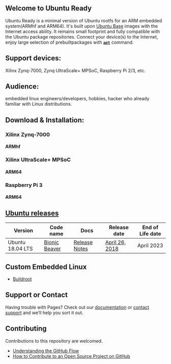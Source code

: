 ## Welcome to Ubuntu Ready

Ubuntu Ready is a minimal version of Ubuntu rootfs for an ARM embedded system(ARMhf and ARM64). It's built upon [Ubuntu Base](https://wiki.ubuntu.com/Base/) images with the Internet access ability. It remains small footprint and fully compatible with the Ubuntu package repositories. 
Connect your device(s) to the Internet, enjoy large selection of prebuiltpackages with **[`apt`](https://www.raspberrypi.org/documentation/linux/software/apt.md)** command.

## Support devices:
Xilinx Zynq-7000, Zynq UltraScale+ MPSoC, Raspberry Pi 2/3, etc.

## Audience: 
embedded linux engineers/developers, hobbies, hacker who already familiar with Linux distributions.

## Download & Installation: 

### Xilinx Zynq-7000
#### ARMhf

### Xilinx UltraScale+ MPSoC
#### ARM64

### Raspberry Pi 3
#### ARM64

## [Ubuntu releases](https://wiki.ubuntu.com/Releases)
| Version | Code name | Docs | Release date | End of Life date |
| ------ | ------ | ------ | ------ | ------ |
| Ubuntu 18.04 LTS | [Bionic Beaver](https://wiki.ubuntu.com/BionicBeaver) | [Release Notes](https://wiki.ubuntu.com/BionicBeaver/ReleaseNotes) | [April 26, 2018](https://lists.ubuntu.com/archives/ubuntu-announce/2018-April/000231.html) | April 2023 |

## Custom Embedded Linux

* [Buildroot](https://buildroot.org/)

## Support or Contact

Having trouble with Pages? Check out our [documentation](https://help.github.com/categories/github-pages-basics/) or [contact support](https://github.com/contact) and we’ll help you sort it out.

## Contributing
Contributions to this repository are welcomed.
* [Understanding the GitHub Flow](https://guides.github.com/introduction/flow/)
* [How to Contribute to an Open Source Project on GitHub](https://egghead.io/courses/how-to-contribute-to-an-open-source-project-on-github)
